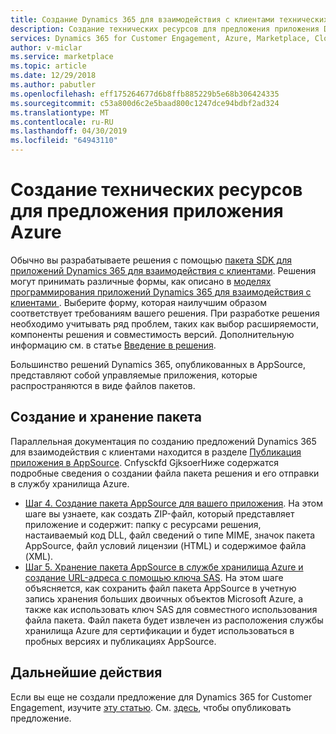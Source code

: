 ```yaml
---
title: Создание Dynamics 365 для взаимодействия с клиентами технических средств | Azure Marketplace
description: Создание технических ресурсов для предложения приложения Dynamics 365 для взаимодействия с клиентами.
services: Dynamics 365 for Customer Engagement, Azure, Marketplace, Cloud Partner Portal, AppSource
author: v-miclar
ms.service: marketplace
ms.topic: article
ms.date: 12/29/2018
ms.author: pabutler
ms.openlocfilehash: eff175264677d6b8ffb885229b5e68b306424335
ms.sourcegitcommit: c53a800d6c2e5baad800c1247dce94bdbf2ad324
ms.translationtype: MT
ms.contentlocale: ru-RU
ms.lasthandoff: 04/30/2019
ms.locfileid: "64943110"
---
```

# <a name="create-technical-assets-for-azure-application-offer"></a>Создание технических ресурсов для предложения приложения Azure

Обычно вы разрабатываете решения с помощью [пакета SDK для приложений Dynamics 365 для взаимодействия с клиентами](https://docs.microsoft.com/dynamics365/customer-engagement/developer/get-started-sdk).  Решения могут принимать различные формы, как описано в [моделях программирования приложений Dynamics 365 для взаимодействия с клиентами ](https://docs.microsoft.com/dynamics365/customer-engagement/developer/programming-models).  Выберите форму, которая наилучшим образом соответствует требованиям вашего решения.  При разработке решения необходимо учитывать ряд проблем, таких как выбор расширяемости, компоненты решения и совместимость версий.  Дополнительную информацию см. в статье [Введение в решения](https://docs.microsoft.com/dynamics365/customer-engagement/developer/introduction-solutions).

Большинство решений Dynamics 365, опубликованных в AppSource, представляют собой управляемые приложения, которые распространяются в виде файлов пакетов.


## <a name="creating-and-storing-the-package"></a>Создание и хранение пакета

Параллельная документация по созданию предложений Dynamics 365 для взаимодействия с клиентами находится в разделе [Публикация приложения в AppSource](https://docs.microsoft.com/dynamics365/customer-engagement/developer/publish-app-appsource).  Cnfysckfd GjksoerНиже содержатся подробные сведения о создании файла пакета решения и его отправки в службу хранилища Azure.

- [Шаг 4. Создание пакета AppSource для вашего приложения](https://docs.microsoft.com/dynamics365/customer-engagement/developer/create-package-app-appsource). На этом шаге вы узнаете, как создать ZIP-файл, который представляет приложение и содержит: папку с ресурсами решения, настаиваемый код DLL, файл сведений о типе MIME, значок пакета AppSource, файл условий лицензии (HTML) и содержимое файла (XML).
- [Шаг 5. Хранение пакета AppSource в службе хранилища Azure и создание URL-адреса с помощью ключа SAS](https://docs.microsoft.com/dynamics365/customer-engagement/developer/store-appsource-package-azure-storage). На этом шаге объясняется, как сохранить файл пакета AppSource в учетную запись хранения больших двоичных объектов Microsoft Azure, а также как использовать ключ SAS для совместного использования файла пакета. Файл пакета будет извлечен из расположения службы хранилища Azure для сертификации и будет использоваться в пробных версиях и публикациях AppSource.


## <a name="next-steps"></a>Дальнейшие действия

Если вы еще не создали предложение для Dynamics 365 for Customer Engagement, изучите [эту статью](./cpp-create-offer.md).  См. [здесь](./cpp-publish-offer.md), чтобы опубликовать предложение.
